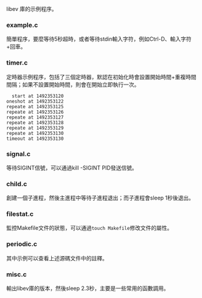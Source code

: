 
libev 庫的示例程序。

### example.c

簡單程序，要麼等待5秒超時，或者等待stdin輸入字符，例如Ctrl-D、輸入字符+回車。


### timer.c

定時器示例程序，包括了三個定時器，默認在初始化時會設置開始時間+重複時間間隔；如果不設置開始時間，則會在開始立即執行一次。

      start at 1492353120
    oneshot at 1492353122
    repeate at 1492353125
    repeate at 1492353126
    repeate at 1492353127
    repeate at 1492353128
    repeate at 1492353129
    repeate at 1492353130
    timeout at 1492353130

### signal.c

等待SIGINT信號，可以通過kill -SIGINT PID發送信號。

### child.c

創建一個子進程，然後主進程中等待子進程退出；而子進程會sleep 1秒後退出。

### filestat.c

監控Makefile文件的狀態，可以通過```touch Makefile```修改文件的屬性。

### periodic.c

其中示例可以查看上述源碼文件中的註釋。

### misc.c

輸出libev庫的版本，然後sleep 2.3秒，主要是一些常用的函數調用。
